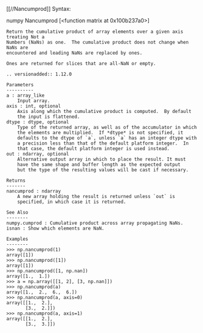 [[//Nancumprod]]
Syntax:

  numpy Nancumprod [<function matrix at 0x100b237a0>]


    Return the cumulative product of array elements over a given axis treating Not a
    Numbers (NaNs) as one.  The cumulative product does not change when NaNs are
    encountered and leading NaNs are replaced by ones.

    Ones are returned for slices that are all-NaN or empty.

    .. versionadded:: 1.12.0

    Parameters
    ----------
    a : array_like
        Input array.
    axis : int, optional
        Axis along which the cumulative product is computed.  By default
        the input is flattened.
    dtype : dtype, optional
        Type of the returned array, as well as of the accumulator in which
        the elements are multiplied.  If *dtype* is not specified, it
        defaults to the dtype of `a`, unless `a` has an integer dtype with
        a precision less than that of the default platform integer.  In
        that case, the default platform integer is used instead.
    out : ndarray, optional
        Alternative output array in which to place the result. It must
        have the same shape and buffer length as the expected output
        but the type of the resulting values will be cast if necessary.

    Returns
    -------
    nancumprod : ndarray
        A new array holding the result is returned unless `out` is
        specified, in which case it is returned.

    See Also
    --------
    numpy.cumprod : Cumulative product across array propagating NaNs.
    isnan : Show which elements are NaN.

    Examples
    --------
    >>> np.nancumprod(1)
    array([1])
    >>> np.nancumprod([1])
    array([1])
    >>> np.nancumprod([1, np.nan])
    array([1.,  1.])
    >>> a = np.array([[1, 2], [3, np.nan]])
    >>> np.nancumprod(a)
    array([1.,  2.,  6.,  6.])
    >>> np.nancumprod(a, axis=0)
    array([[1.,  2.],
           [3.,  2.]])
    >>> np.nancumprod(a, axis=1)
    array([[1.,  2.],
           [3.,  3.]])

    